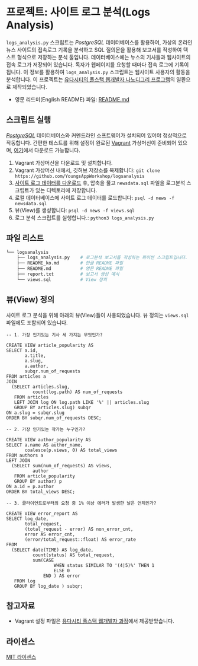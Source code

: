 # 프로젝트: 사이트 로그 분석(Logs Analysis)

`logs_analysis.py` 스크립트는 _PostgreSQL_ 데이터베이스를 활용하여, 가상의 온라인 뉴스 사이트의 접속로그 기록을 분석하고 SQL 질의문을 활용해 보고서를 작성하여 텍스트 형식으로 저장하는 분석 툴입니다. 데이터베이스에는 뉴스의 기사들과 웹사이트의 접속 로그가 저장되어 있습니다. 독자가 웹페이지를 요청할 때마다 접속 로그에 기록이 됩니다. 이 정보를 활용하여 `logs_analysis.py` 스크립트는 웹사이트 사용자의 활동을 분석합니다. 이 프로젝트는 [유다시티의 풀스택 웹개발자 나노디그리 프로그램](https://www.udacity.com/course/full-stack-web-developer-nanodegree--nd004)의 일환으로 제작되었습니다.

- 영문 리드미(English README) 파일: [README.md](/README.md)

## 스크립트 실행
[_PostgreSQL_](https://www.postgresql.org) 데이터베이스와 커멘드라인 소프트웨어가 설치되어 있어야 정상적으로 작동합니다. 간편한 테스트를 위해 설정이 완료된 [Vagrant](https://www.vagrantup.com/docs/installation/) 가상머신이 준비되어 있으며, [여기](https://d17h27t6h515a5.cloudfront.net/topher/2016/August/57b5f73b_vagrantfile/vagrantfile)에서 다운로드 가능합니다.

1. Vagrant 가상머신을 다운로드 및 설치합니다.
2. Vagrant 가상머신 내에서, 깃허브 저장소를 복제합니다: `git clone https://github.com/YoungsAppWorkshop/logsanalysis`
3. [사이트 로그 데이터를 다운로드](https://d17h27t6h515a5.cloudfront.net/topher/2016/August/57b5f748_newsdata/newsdata.zip) 후, 압축을 풀고 `newsdata.sql` 파일을 로그분석 스크립트가 있는 디렉토리에 저장합니다.
4. 로컬 데이터베이스에 사이트 로그 데이터를 로드합니다: `psql -d news -f newsdata.sql`
5. 뷰(View)를 생성합니다: `psql -d news -f views.sql`
6. 로그 분석 스크립트를 실행합니다.: `python3 logs_analysis.py`

## 파일 리스트
```bash
└── logsanalysis
    ├── logs_analysis.py    # 로그분석 보고서를 작성하는 파이썬 스크립트입니다.
    ├── README_ko.md        # 한글 README 파일
    ├── README.md           # 영문 README 파일
    ├── report.txt          # 보고서 생성 예시
    └── views.sql           # View 정의
```

## 뷰(View) 정의
사이트 로그 분석을 위해 아래의 뷰(View)들이 사용되었습니다. 뷰 정의는 `views.sql` 파일에도 포함되어 있습니다.
```
-- 1. 가장 인기있는 기사 세 가지는 무엇인가?

CREATE VIEW article_popularity AS
SELECT a.id,
       a.title,
       a.slug,
       a.author,
       subqr.num_of_requests
FROM articles a
JOIN
  (SELECT articles.slug,
          count(log.path) AS num_of_requests
   FROM articles
   LEFT JOIN log ON log.path LIKE '%' || articles.slug
   GROUP BY articles.slug) subqr
ON a.slug = subqr.slug
ORDER BY subqr.num_of_requests DESC;

-- 2. 가장 인기있는 작가는 누구인가?

CREATE VIEW author_popularity AS
SELECT a.name AS author_name,
       coalesce(p.views, 0) AS total_views
FROM authors a
LEFT JOIN
  (SELECT sum(num_of_requests) AS views,
          author
   FROM article_popularity
   GROUP BY author) p
ON a.id = p.author
ORDER BY total_views DESC;

-- 3. 클라이언트로부터의 요청 중 1% 이상 에러가 발생한 날은 언제인가?

CREATE VIEW error_report AS
SELECT log_date,
       total_request,
       (total_request - error) AS non_error_cnt,
       error AS error_cnt,
       (error/total_request::float) AS error_rate
FROM
  (SELECT date(TIME) AS log_date,
          count(status) AS total_request,
          sum(CASE
                  WHEN status SIMILAR TO '(4|5)%' THEN 1
                  ELSE 0
              END ) AS error
   FROM log
   GROUP BY log_date ) subqr;
```

## 참고자료
* Vagrant 설정 파일은 [유다시티 풀스택 웹개발자 과정](https://www.udacity.com/course/full-stack-web-developer-nanodegree--nd004)에서 제공받았습니다.

## 라이센스
[MIT 라이센스](/LICENSE)

